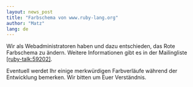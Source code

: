 ```yaml
---
layout: news_post
title: "Farbschema von www.ruby-lang.org"
author: "Matz"
lang: de
---
```


Wir als Webadministratoren haben und dazu entschieden, das Rote
Farbschema zu ändern. Weitere Informationen gibt es in der Mailingliste
[\[ruby-talk:59202\]][1].

Eventuell werdet Ihr einige merkwürdigen Farbverläufe während der
Entwicklung bemerken. Wir bitten um Euer Verständnis.



[1]: http://blade.nagaokaut.ac.jp/cgi-bin/scat.rb/ruby/ruby-talk/59202 
